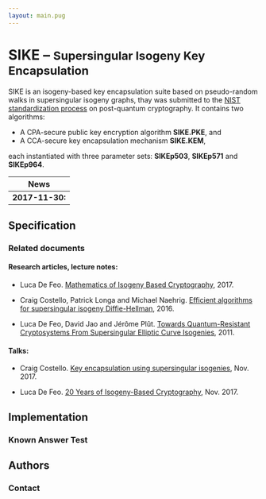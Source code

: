 ```yaml
---
layout: main.pug
---
```


# SIKE – <small>Supersingular Isogeny Key Encapsulation</small>

SIKE is an isogeny-based key encapsulation suite based on
pseudo-random walks in supersingular isogeny graphs, thay was
submitted to the [NIST standardization
process](https://csrc.nist.gov/Projects/Post-Quantum-Cryptography) on
post-quantum cryptography. It contains two algorithms: 

- A CPA-secure public key encryption algorithm **SIKE.PKE**, and
- A CCA-secure key encapsulation mechanism **SIKE.KEM**,

each instantiated with three parameter sets: **SIKEp503**,
**SIKEp571** and **SIKEp964**.

| News |
|-|
| **2017-11-30:** | SIKE proposal submitted to [NIST PQC process](https://csrc.nist.gov/Projects/Post-Quantum-Cryptography).

## Specification

### Related documents

#### Research articles, lecture notes:

- Luca De Feo. [Mathematics of Isogeny Based
  Cryptography](https://arxiv.org/abs/1711.04062), 2017.

- Craig Costello, Patrick Longa and Michael Naehrig. [Efficient
  algorithms for supersingular isogeny
  Diffie-Hellman](https://eprint.iacr.org/2016/413), 2016.

- Luca De Feo, David Jao and Jérôme Plût. [Towards Quantum-Resistant
  Cryptosystems From Supersingular Elliptic Curve
  Isogenies](https://eprint.iacr.org/2011/506), 2011.

#### Talks:

- Craig Costello. [Key encapsulation using supersingular
  isogenies](https://ecc2017.cs.ru.nl/slides/ecc2017-costello.pdf),
  Nov. 2017.

- Luca De Feo. [20 Years of Isogeny-Based
  Cryptography](http://defeo.lu/docet/assets/slides/2017-11-14-ecc.pdf),
  Nov. 2017.

## Implementation

### Known Answer Test

## Authors

### Contact
